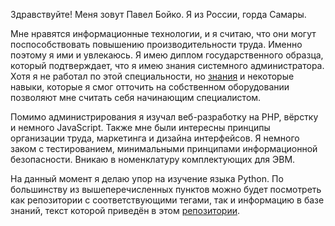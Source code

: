 Здравствуйте! Меня зовут Павел Бойко. Я из России, горда Самары.

Мне нравятся информационные технологии, и я считаю, что они могут поспособствовать повышению производительности труда. Именно поэтому я ими и увлекаюсь. Я имею диплом государственного образца, который подтверждает, что я имею знания системного администратора. Хотя я не работал по этой специальности, но [знания](https://github.com/boyko1989/ITCO "Репозиторий с базой знаний") и некоторые навыки, которые я смог отточить на собственном оборудовании позволяют мне считать себя начинающим специалистом.

Помимо администрирования я изучал веб-разработку на PHP, вёрстку и немного JavaScript. Также мне были интересны принципы организации труда, маркетинга и дизайна интерфейсов. Я немного заком с тестированием, минимальными принципами информационной безопасности. Вникаю в номенклатуру комплектующих для ЭВМ.

На данный момент я делаю упор на изучение языка Python. По большинству из вышеперечисленных пунктов можно будет посмотреть как репозитории с соответствующими тегами, так и информацию в базе знаний, текст которой приведён в этом [репозитории](https://github.com/boyko1989/ITCO "Репозиторий с базой знаний").

<!---
boyko1989/boyko1989 is a ✨ special ✨ repository because its `README.md` (this file) appears on your GitHub profile.
You can click the Preview link to take a look at your changes.
--->
